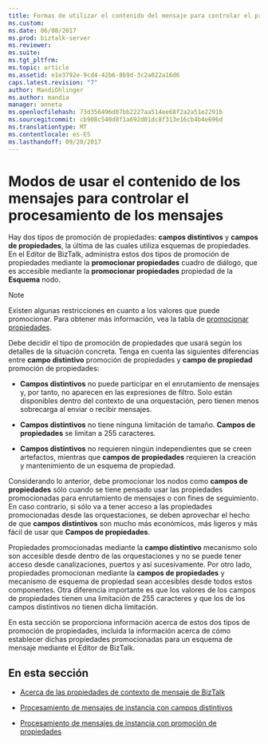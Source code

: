 ```yaml
---
title: Formas de utilizar el contenido del mensaje para controlar el procesamiento de mensajes | Documentos de Microsoft
ms.custom: 
ms.date: 06/08/2017
ms.prod: biztalk-server
ms.reviewer: 
ms.suite: 
ms.tgt_pltfrm: 
ms.topic: article
ms.assetid: e1e3792e-9cd4-42b6-8b9d-3c2a022a16d6
caps.latest.revision: "7"
author: MandiOhlinger
ms.author: mandia
manager: anneta
ms.openlocfilehash: 73d356496d07bb2227aa514ee68f2a2a51e2291b
ms.sourcegitcommit: cb908c540d8f1a692d01dc8f313e16cb4b4e696d
ms.translationtype: MT
ms.contentlocale: es-ES
ms.lasthandoff: 09/20/2017
---
```

# <a name="ways-to-use-message-content-to-control-message-processing"></a>Modos de usar el contenido de los mensajes para controlar el procesamiento de los mensajes
Hay dos tipos de promoción de propiedades: **campos distintivos** y **campos de propiedades**, la última de las cuales utiliza esquemas de propiedades. En el Editor de BizTalk, administra estos dos tipos de promoción de propiedades mediante la **promocionar propiedades** cuadro de diálogo, que es accesible mediante la **promocionar propiedades** propiedad de la  **Esquema** nodo.  
  
> [!NOTE]
>  Existen algunas restricciones en cuanto a los valores que puede promocionar. Para obtener más información, vea la tabla de [promocionar propiedades](../core/promoting-properties.md).  
  
 Debe decidir el tipo de promoción de propiedades que usará según los detalles de la situación concreta. Tenga en cuenta las siguientes diferencias entre **campo distintivo** promoción de propiedades y **campo de propiedad** promoción de propiedades:  
  
-   **Campos distintivos** no puede participar en el enrutamiento de mensajes y, por tanto, no aparecen en las expresiones de filtro. Solo están disponibles dentro del contexto de una orquestación, pero tienen menos sobrecarga al enviar o recibir mensajes.  
  
-   **Campos distintivos** no tiene ninguna limitación de tamaño. **Campos de propiedades** se limitan a 255 caracteres.  
  
-   **Campos distintivos** no requieren ningún independientes que se creen artefactos, mientras que **campos de propiedades** requieren la creación y mantenimiento de un esquema de propiedad.  
  
 Considerando lo anterior, debe promocionar los nodos como **campos de propiedades** sólo cuando se tiene pensado usar las propiedades promocionadas para enrutamiento de mensajes o con fines de seguimiento. En caso contrario, si sólo va a tener acceso a las propiedades promocionadas desde las orquestaciones, se deben aprovechar el hecho de que **campos distintivos** son mucho más económicos, más ligeros y más fácil de usar que  **Campos de propiedades**.  
  
 Propiedades promocionadas mediante la **campo distintivo** mecanismo solo son accesible desde dentro de las orquestaciones y no se puede tener acceso desde canalizaciones, puertos y así sucesivamente. Por otro lado, propiedades promocionan mediante la **campos de propiedades** y mecanismo de esquema de propiedad sean accesibles desde todos estos componentes. Otra diferencia importante es que los valores de los campos de propiedades tienen una limitación de 255 caracteres y que los de los campos distintivos no tienen dicha limitación.  
  
 En esta sección se proporciona información acerca de estos dos tipos de promoción de propiedades, incluida la información acerca de cómo establecer dichas propiedades promocionadas para un esquema de mensaje mediante el Editor de BizTalk.  
  
## <a name="in-this-section"></a>En esta sección  
  
-   [Acerca de las propiedades de contexto de mensaje de BizTalk](../core/about-biztalk-message-context-properties.md)  
  
-   [Procesamiento de mensajes de instancia con campos distintivos](../core/instance-message-processing-using-distinguished-fields.md)  
  
-   [Procesamiento de mensajes de instancia con promoción de propiedades](../core/instance-message-processing-using-property-promotion.md)